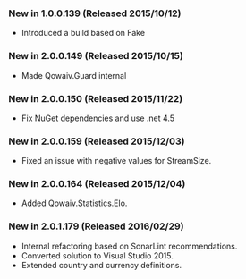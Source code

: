 ﻿### New in 1.0.0.139 (Released 2015/10/12)
* Introduced a build based on Fake

### New in 2.0.0.149 (Released 2015/10/15)
* Made Qowaiv.Guard internal

### New in 2.0.0.150 (Released 2015/11/22)
* Fix NuGet dependencies and use .net 4.5

### New in 2.0.0.159 (Released 2015/12/03)
* Fixed an issue with negative values for StreamSize.

### New in 2.0.0.164 (Released 2015/12/04)
* Added Qowaiv.Statistics.Elo.

### New in 2.0.1.179 (Released 2016/02/29)
* Internal refactoring based on SonarLint recommendations.
* Converted solution to Visual Studio 2015.
* Extended country and currency definitions.